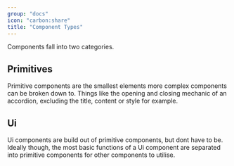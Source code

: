 ```yaml
---
group: "docs"
icon: "carbon:share"
title: "Component Types"
---
```


Components fall into two categories.

## Primitives

Primitive components are the smallest elements more complex components can be broken down to. Things like the opening and closing mechanic of an accordion, excluding the title, content or style for example.

## Ui

Ui components are build out of primitive components, but dont have to be. Ideally though, the most basic functions of a Ui component are separated into primitive components for other components to utilise.
